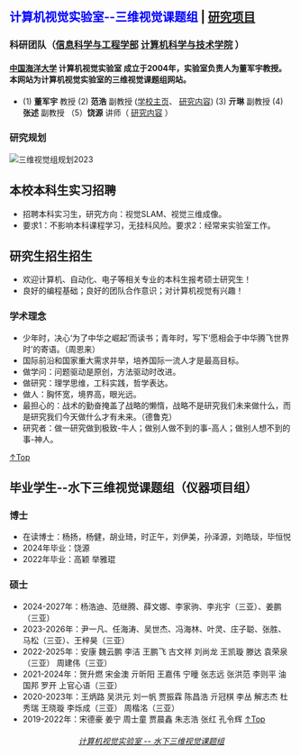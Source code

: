 ## <font color=blue>计算机视觉实验室--三维视觉课题组</font> | <a href="/project.html">研究项目</a> 

### 科研团队（<a href="http://it.ouc.edu.cn/">信息科学与工程学部</a> <a href="http://it.ouc.edu.cn/cs/">计算机科学与技术学院</a> ） 
#### <a href="http://www.ouc.edu.cn/">中国海洋大学</a> 计算机视觉实验室 成立于2004年，实验室负责人为董军宇教授。本网站为计算机视觉实验室的三维视觉课题组网站。
* (1) **董军宇** 教授   (2) **范浩** 副教授 (<a href="http://it.ouc.edu.cn/fh/main.htm">学校主页</a>、 <a href="/research_fanhao.html">研究内容</a>) (3) **亓琳** 副教授    (4) **张述** 副教授 （5）**饶源** 讲师（ <a href="/research_raoyuan.html">研究内容</a> ）
  
### 研究规划
![三维视觉组规划2023](https://github.com/fanhao/fanhao.github.io/assets/57893728/740a0cc0-05fe-4ed5-b8d6-83c7a4b8cd94)

## 本校本科生实习招聘
* 招聘本科实习生，研究方向：视觉SLAM、视觉三维成像。
* 要求1：不影响本科课程学习，无挂科风险。要求2：经常来实验室工作。

## 研究生招生招生
* 欢迎计算机、自动化、电子等相关专业的本科生报考硕士研究生！
* 良好的编程基础；良好的团队合作意识；对计算机视觉有兴趣！

### 学术理念
* 少年时，决心‘为了中华之崛起’而读书；青年时，写下‘愿相会于中华腾飞世界时’的寄语。（周恩来）
* 国际前沿和国家重大需求并举，培养国际一流人才是最高目标。
* 做学问：问题驱动是原创，方法驱动时改进。
* 做研究：理学思维，工科实践，哲学表达。
* 做人：胸怀宽，境界高，眼光远。
* 最担心的：战术的勤奋掩盖了战略的懒惰，战略不是研究我们未来做什么，而是研究我们今天做什么才有未来。（德鲁克）
* 研究者：做一研究做到极致-牛人；做别人做不到的事-高人；做别人想不到的事-神人。

[↑Top](#Top)

## 毕业学生--水下三维视觉课题组（仪器项目组）
### 博士
* 在读博士：杨扬，杨健，胡业琦，时正午，刘伊美，孙泽源，刘皓琰，毕恒悦
* 2024年毕业：饶源
* 2022年毕业：高颖 举雅琨
  
### 硕士
* 2024-2027年：杨浩迪、范继腾、薛文娜、李家驹、李兆宇（三亚）、姜鹏（三亚）
* 2023-2026年：尹一凡、任海涛、吴世杰、冯海林、叶灵、庄子聪、张胜、马松（三亚）、王梓昊（三亚）
* 2022-2025年：安康 魏云鹏 李洁 王鹏飞 古文祥 刘尚龙 王凯璇 滕达 袁荣泉（三亚） 周建伟（三亚）	
* 2021-2024年：贺升燃 宋金澳 亓昕阳  王嘉伟 宁曈 张志远 张洪范 李则平 油国邦 罗开 上官心语（三亚） 
* 2020-2023年：王炳路 吴洪元 刘一帆 贾振霖 陈昌浩 亓冠棋 李丛 解志杰 杜秀瑞 王晓璇  李烁成（三亚） 周楷洺（三亚） 
* 2019-2022年：宋德豪 姜宁 周士童 贾晨鑫 朱志浩 张红 孔令辉
[↑Top](#Top)

<h6 align = "center"> <a href="/index.html">计算机视觉实验室 -- 水下三维视觉课题组</a> </h6>






